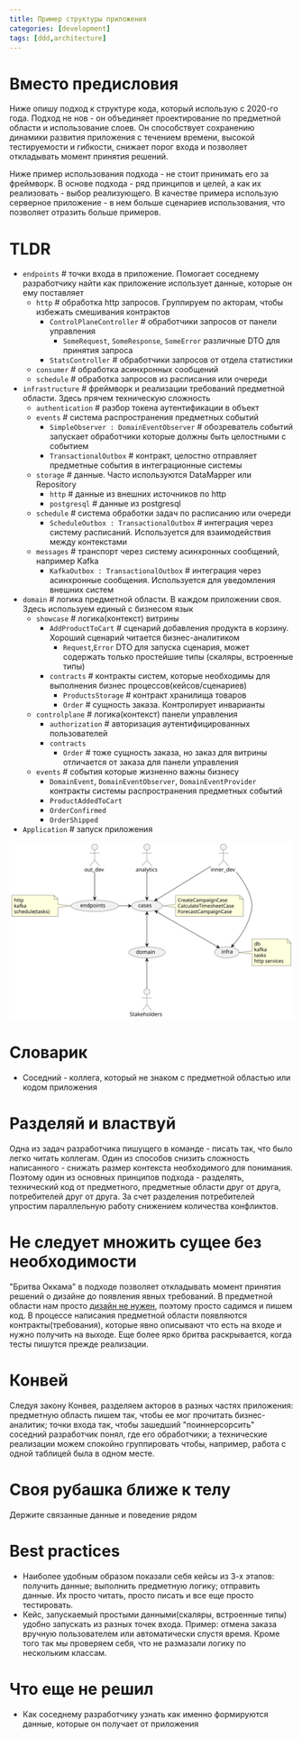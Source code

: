```yaml
---
title: Пример структуры приложения
categories: [development]
tags: [ddd,architecture]
---
```


# Вместо предисловия

Ниже опишу подход к структуре кода, который использую с 2020-го года. Подход не нов - он объединяет проектирование
по предметной области и использование слоев. Он способствует сохранению динамики развития приложения с течением времени,
высокой тестируемости и гибкости, снижает порог входа и позволяет откладывать момент принятия решений.

Ниже пример использования подхода - не стоит принимать его за фреймворк. В основе подхода - ряд принципов и целей,
а как их реализовать - выбор реализующего.
В качестве примера использую серверное приложение - в нем больше сценариев использования, что позволяет
отразить больше примеров.

# TLDR

- `endpoints` # точки входа в приложение. Помогает соседнему разработчику найти как приложение использует данные, которые он ему поставляет
  - `http` # обработка http запросов. Группируем по акторам, чтобы избежать смешивания контрактов
    - `ControlPlaneController` # обработчики запросов от панели управления
      - `SomeRequest`, `SomeResponse`, `SomeError` различные DTO для принятия запроса
    - `StatsController` # обработчики запросов от отдела статистики
  - `consumer` # обработка асинхронных сообщений
  - `schedule` # обработка запросов из расписания или очереди
- `infrastructure` # фреймворк и реализации требований предметной области. Здесь прячем техническую сложность
  - `authentication` # разбор токена аутентификации в объект
  - `events` # система распространения предметных событий
    - `SimpleObserver : DomainEventObserver` # обозреватель событий запускает обработчики которые должны быть целостными с событием
    - `TransactionalOutbox` # контракт, целостно отправляет предметные события в интеграционные системы
  - `storage` # данные. Часто используются DataMapper или Repository
    - `http` # данные из внешних источников по http
    - `postgresql` # данные из postgresql
  - `schedule` # система обработки задач по расписанию или очереди
    - `ScheduleOutbox : TransactionalOutbox` # интеграция через систему расписаний. Используется для взаимодействия между контекстами
  - `messages` # транспорт через систему асинхронных сообщений, например Kafka
    - `KafkaOutbox : TransactionalOutbox` # интеграция через асинхронные сообщения. Используется для уведомления внешних систем
- `domain` # логика предметной области. В каждом приложении своя. Здесь используем единый с бизнесом язык
  - `showcase` # логика(контекст) витрины
    - `AddProductToCart` # сценарий добавления продукта в корзину. Хороший сценарий читается бизнес-аналитиком
      - `Request`,`Error` DTO для запуска сценария, может содержать только простейшие типы (скаляры, встроенные типы)
    - `contracts` # контракты систем, которые необходимы для выполнения бизнес процессов(кейсов/сценариев)
      - `ProductsStorage` # контракт хранилища товаров
      - `Order` # сущность заказа. Контролирует инварианты
  - `controlplane` # логика(контекст) панели управления
    - `authorization` # авторизация аутентифицированных пользователей
    - `contracts`
      - `Order` # тоже сущность заказа, но заказ для витрины отличается от заказа для панели управления
  - `events` # события которые жизненно важны бизнесу
    - `DomainEvent`, `DomainEventObserver`, `DomainEventProvider` контракты системы распространения предметных событий
    - `ProductAddedToCart`
    - `OrderConfirmed`
    - `OrderShipped`
- `Application` # запуск приложения

![code structure actors](/assets/images/structure.svg)

# Словарик

- Соседний - коллега, который не знаком с предметной областью или кодом приложения

# Разделяй и властвуй

Одна из задач разработчика пишущего в команде - писать так, что было легко читать коллегам. Один из способов
снизить сложность написанного - снижать размер контекста необходимого для понимания. Поэтому один из основных принципов
подхода - разделять, технический код от предметного, предметные области друг от друга, потребителей друг от друга.
За счет разделения потребителей упростим параллельную работу снижением количества конфликтов.

# Не следует множить сущее без необходимости

"Бритва Оккама" в подходе позволяет откладывать момент принятия решений о дизайне до появления явных требований.
В предметной области нам просто [дизайн не нужен](/development/you-dont-need-ddd/), поэтому просто садимся и пишем код.
В процессе написания предметной области появляются контракты(требования), которые явно описывают что есть на входе и
нужно получить на выходе. Еще более ярко бритва раскрывается, когда тесты пишутся прежде реализации.

# Конвей

Следуя закону Конвея, разделяем акторов в разных частях приложения: предметную область пишем так, чтобы ее мог прочитать
бизнес-аналитик; точки входа так, чтобы зашедший "поиннерсорсить" соседний разработчик понял, где его обработчики; а
технические реализации можем спокойно группировать чтобы, например, работа с одной таблицей была в одном месте.

# Своя рубашка ближе к телу

Держите связанные данные и поведение рядом

# Best practices

- Наиболее удобным образом показали себя кейсы из 3-х этапов: получить данные; выполнить предметную логику; отправить
  данные. Их просто читать, просто писать и все еще просто тестировать.
- Кейс, запускаемый простыми данными(скаляры, встроенные типы) удобно запускать из разных точек входа. Пример: отмена
  заказа вручную пользователем или автоматически спустя время. Кроме того так мы проверяем себя, что не размазали логику
  по нескольким классам.

# Что еще не решил

- Как соседнему разработчику узнать как именно формируются данные, которые он получает от приложения
